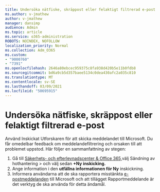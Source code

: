 ```yaml
---
title: Undersöka nätfiske, skräppost eller felaktigt filtrerad e-post
ms.author: v-jmathew
author: v-jmathew
manager: dansimp
audience: Admin
ms.topic: article
ms.service: o365-administration
ROBOTS: NOINDEX, NOFOLLOW
localization_priority: Normal
ms.collection: Adm_O365
ms.custom:
- "9000760"
- "7391"
ms.openlocfilehash: 2646a80ebcec959375c8fa938d420b5e11b0fdb8
ms.sourcegitcommit: bd6a9cb5d357baee5134c0dea430afc2a035c810
ms.translationtype: MT
ms.contentlocale: sv-SE
ms.lasthandoff: 03/09/2021
ms.locfileid: "50695915"
---
```

# <a name="investigate-phishing-spam-or-incorrectly-filtered-email"></a>Undersöka nätfiske, skräppost eller felaktigt filtrerad e-post

Använd Inskickat Utforskaren för att skicka meddelandet till Microsoft. Du får omedelbar feedback om meddelandefiltrering och orsaken till att problemet uppstod. Här följer en sammanfattning av stegen:

1. Gå till [Säkerhets- och efterlevnadscenter & Office 365,](https://go.microsoft.com/fwlink/p/?linkid=2077143)välj Sändning av hothantering   >  och välj sedan **+Ny inskicking.**
2. Ange information i den **utfällna informationen för Ny** inskickning.
3. Informera användarna att de ska rapportera misstänkta [e-postmeddelanden](https://go.microsoft.com/fwlink/?linkid=2092385) till Microsoft och att tillägget Rapportmeddelande är det verktyg de ska använda för detta ändamål.
